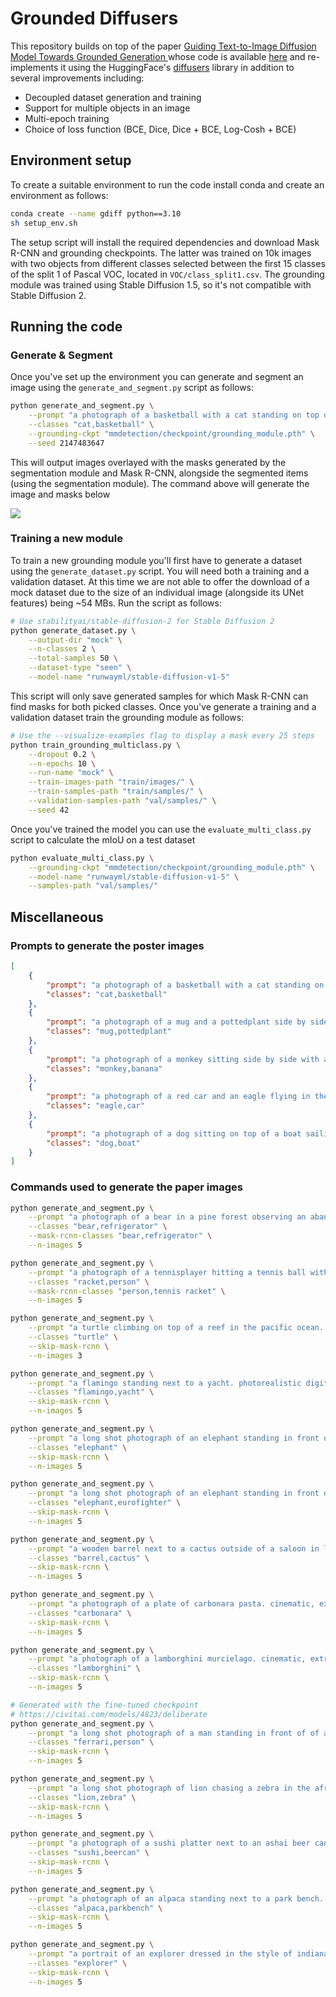 # Grounded Diffusers

This repository builds on top of the paper [Guiding Text-to-Image Diffusion Model Towards Grounded Generation
](https://arxiv.org/abs/2301.05221) whose code is available [here](https://github.com/Lipurple/Grounded-Diffusion) and re-implements it using the HuggingFace's [diffusers](https://github.com/huggingface/diffusers) library in addition to several improvements including:

- Decoupled dataset generation and training
- Support for multiple objects in an image
- Multi-epoch training
- Choice of loss function (BCE, Dice, Dice + BCE, Log-Cosh + BCE)

## Environment setup

To create a suitable environment to run the code install conda and create an environment as follows:

```sh
conda create --name gdiff python==3.10
sh setup_env.sh
```

The setup script will install the required dependencies and download Mask R-CNN and grounding checkpoints. The latter was trained on 10k images with two objects from different classes selected between the first 15 classes of the split 1 of Pascal VOC, located in `VOC/class_split1.csv`. The grounding module was trained using Stable Diffusion 1.5, so it's not compatible with Stable Diffusion 2.

## Running the code

### Generate & Segment

Once you've set up the environment you can generate and segment an image using the `generate_and_segment.py` script as follows:

```sh
python generate_and_segment.py \
    --prompt "a photograph of a basketball with a cat standing on top of it on a field long shot" \
    --classes "cat,basketball" \
    --grounding-ckpt "mmdetection/checkpoint/grounding_module.pth" \
    --seed 2147483647
```

This will output images overlayed with the masks generated by the segmentation module and Mask R-CNN, alongside the segmented items (using the segmentation module). The command above will generate the image and masks below

![](./media/segmentation_example.png)

### Training a new module

To train a new grounding module you'll first have to generate a dataset using the `generate_dataset.py` script. You will need both a training and a validation dataset. At this time we are not able to offer the download of a mock dataset due to the size of an individual image (alongside its UNet features) being ~54 MBs. Run the script as follows:

```sh
# Use stabilityai/stable-diffusion-2 for Stable Diffusion 2
python generate_dataset.py \
    --output-dir "mock" \
    --n-classes 2 \
    --total-samples 50 \
    --dataset-type "seen" \
    --model-name "runwayml/stable-diffusion-v1-5"
```

This script will only save generated samples for which Mask R-CNN can find masks for both picked classes. Once you've generate a training and a validation dataset train the grounding module as follows:

```sh
# Use the --visualize-examples flag to display a mask every 25 steps
python train_grounding_multiclass.py \
    --dropout 0.2 \
    --n-epochs 10 \
    --run-name "mock" \
    --train-images-path "train/images/" \
    --train-samples-path "train/samples/" \
    --validation-samples-path "val/samples/" \
    --seed 42
```

Once you've trained the model you can use the `evaluate_multi_class.py` script to calculate the mIoU on a test dataset

```sh
python evaluate_multi_class.py \
    --grounding-ckpt "mmdetection/checkpoint/grounding_module.pth" \
    --model-name "runwayml/stable-diffusion-v1-5" \
    --samples-path "val/samples/"
```

## Miscellaneous

### Prompts to generate the poster images

```json
[
    {
        "prompt": "a photograph of a basketball with a cat standing on top of it on a field long shot",
        "classes": "cat,basketball"
    },
    {
        "prompt": "a photograph of a mug and a pottedplant side by side sitting on top of a table in a kitchen with strong natural light. In the background a white wall can be seen",
        "classes": "mug,pottedplant"
    },
    {
        "prompt": "a photograph of a monkey sitting side by side with a bunch of bananas. there is a strong natural warm light in the scene. high quality photography 8k",
        "classes": "monkey,banana"
    },
    {
        "prompt": "a photograph of a red car and an eagle flying in the sky",
        "classes": "eagle,car"
    },
    {
        "prompt": "a photograph of a dog sitting on top of a boat sailing on a river, lit by a warm natural light long shot",
        "classes": "dog,boat"
    }
]
```

### Commands used to generate the paper images

```sh
python generate_and_segment.py \
    --prompt "a photograph of a bear in a pine forest observing an abandoned refrigerator" \
    --classes "bear,refrigerator" \
    --mask-rcnn-classes "bear,refrigerator" \
    --n-images 5

python generate_and_segment.py \
    --prompt "a photograph of a tennisplayer hitting a tennis ball with his racket" \
    --classes "racket,person" \
    --mask-rcnn-classes "person,tennis racket" \
    --n-images 5
```

```sh
python generate_and_segment.py \
    --prompt "a turtle climbing on top of a reef in the pacific ocean. photorealistic digital art, cinematic, extremely high detail, cinematic lighting, trending, artstation, cgsociety, 3 d ue 5, 4 k, hq" \
    --classes "turtle" \
    --skip-mask-rcnn \
    --n-images 3

python generate_and_segment.py \
    --prompt "a flamingo standing next to a yacht. photorealistic digital art, cinematic, extremely high detail, cinematic lighting, trending, artstation, cgsociety, 3 d ue 5, 4 k, hq" \
    --classes "flamingo,yacht" \
    --skip-mask-rcnn \
    --n-images 5

python generate_and_segment.py \
    --prompt "a long shot photograph of an elephant standing in front of the pyramids. photorealistic digital art, cinematic, extremely high detail, cinematic lighting, trending, artstation, cgsociety, 3 d ue 5, 4 k, hq" \
    --classes "elephant" \
    --skip-mask-rcnn \
    --n-images 5

python generate_and_segment.py \
    --prompt "a long shot photograph of an elephant standing in front of an eurofighter jet. photorealistic digital art, cinematic, extremely high detail, cinematic lighting, trending, artstation, cgsociety, 3 d ue 5, 4 k, hq" \
    --classes "elephant,eurofighter" \
    --skip-mask-rcnn \
    --n-images 5

python generate_and_segment.py \
    --prompt "a wooden barrel next to a cactus outside of a saloon in late 1800s austin texas. cinematic, extremely high detail, cinematic lighting, trending, artstation, cgsociety, colorful, 4k, hq" \
    --classes "barrel,cactus" \
    --skip-mask-rcnn \
    --n-images 5

python generate_and_segment.py \
    --prompt "a photograph of a plate of carbonara pasta. cinematic, extremely high detail, cinematic lighting, trending, artstation, cgsociety, colorful, 4k, hq" \
    --classes "carbonara" \
    --skip-mask-rcnn \
    --n-images 5

python generate_and_segment.py \
    --prompt "a photograph of a lamborghini murcielago. cinematic, extremely high detail, cinematic lighting, trending, artstation, cgsociety, colorful, 4k, hq" \
    --classes "lamborghini" \
    --skip-mask-rcnn \
    --n-images 5

# Generated with the fine-tuned checkpoint
# https://civitai.com/models/4823/deliberate
python generate_and_segment.py \
    --prompt "a long shot photograph of a man standing in front of of a ferrari testarossa. cinematic, extremely high detail, cinematic lighting, trending, artstation, cgsociety, colorful, 4k, hq" \
    --classes "ferrari,person" \
    --skip-mask-rcnn \
    --n-images 5

python generate_and_segment.py \
    --prompt "a long shot photograph of lion chasing a zebra in the african savannah. cinematic, extremely high detail, cinematic lighting, trending, artstation, cgsociety, colorful, 4k, hq" \
    --classes "lion,zebra" \
    --skip-mask-rcnn \
    --n-images 5

python generate_and_segment.py \
    --prompt "a photograph of a sushi platter next to an ashai beer can on top of a table. cinematic, extremely high detail, cinematic lighting, trending, artstation, cgsociety, colorful, 4k, hq" \
    --classes "sushi,beercan" \
    --skip-mask-rcnn \
    --n-images 5

python generate_and_segment.py \
    --prompt "a photograph of an alpaca standing next to a park bench. cinematic, extremely high detail, cinematic lighting, trending, artstation, cgsociety, colorful, 4k, hq" \
    --classes "alpaca,parkbench" \
    --skip-mask-rcnn \
    --n-images 5

python generate_and_segment.py \
    --prompt "a portrait of an explorer dressed in the style of indiana jones wearing a hat in front of an egyptian sphinx. photorealistic digital art, cinematic, extremely high detail, cinematic lighting, trending, artstation, cgsociety, colorful, 4k, hq" \
    --classes "explorer" \
    --skip-mask-rcnn \
    --n-images 5
```
